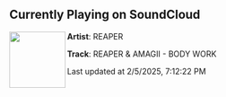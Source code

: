 ## Currently Playing on SoundCloud

[<img align="left" width="100" src="https://i1.sndcdn.com/artworks-UJCEQpqqksKGxCS7-Jhxqww-t500x500.png">](https://soundcloud.com/beaconftp/body-work)

**Artist**: REAPER 

**Track**: REAPER & AMAGII - BODY WORK

Last updated at 2/5/2025, 7:12:22 PM
